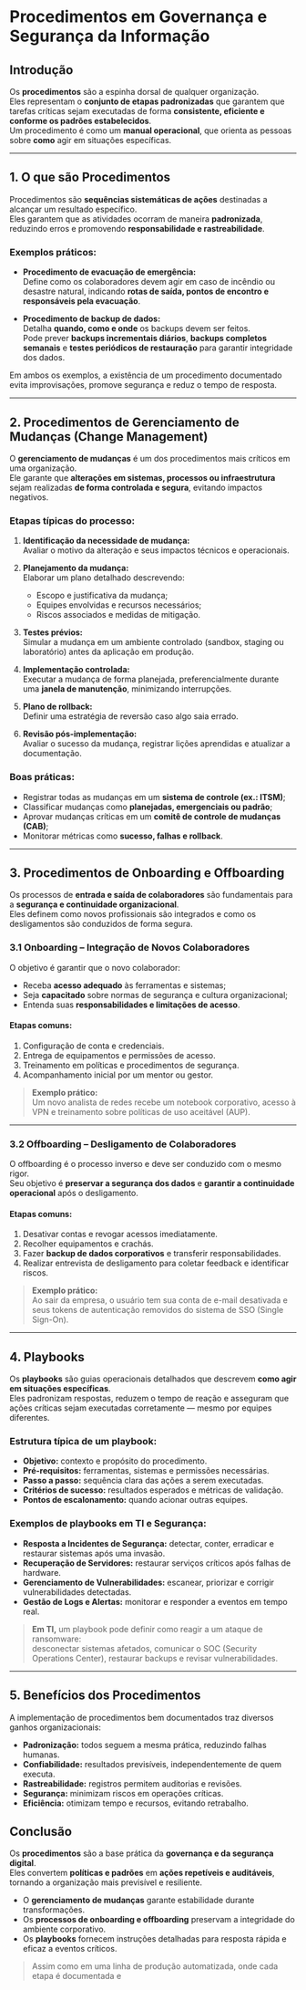 # Procedimentos em Governança e Segurança da Informação

## Introdução

Os **procedimentos** são a espinha dorsal de qualquer organização.  
Eles representam o **conjunto de etapas padronizadas** que garantem que tarefas críticas sejam executadas de forma **consistente, eficiente e conforme os padrões estabelecidos**.  
Um procedimento é como um **manual operacional**, que orienta as pessoas sobre **como** agir em situações específicas.

---

## 1. O que são Procedimentos

Procedimentos são **sequências sistemáticas de ações** destinadas a alcançar um resultado específico.  
Eles garantem que as atividades ocorram de maneira **padronizada**, reduzindo erros e promovendo **responsabilidade e rastreabilidade**.

### Exemplos práticos:

- **Procedimento de evacuação de emergência:**  
  Define como os colaboradores devem agir em caso de incêndio ou desastre natural, indicando **rotas de saída, pontos de encontro e responsáveis pela evacuação**.  

- **Procedimento de backup de dados:**  
  Detalha **quando, como e onde** os backups devem ser feitos.  
  Pode prever **backups incrementais diários**, **backups completos semanais** e **testes periódicos de restauração** para garantir integridade dos dados.

Em ambos os exemplos, a existência de um procedimento documentado evita improvisações, promove segurança e reduz o tempo de resposta.

---

## 2. Procedimentos de Gerenciamento de Mudanças (Change Management)

O **gerenciamento de mudanças** é um dos procedimentos mais críticos em uma organização.  
Ele garante que **alterações em sistemas, processos ou infraestrutura** sejam realizadas **de forma controlada e segura**, evitando impactos negativos.

### Etapas típicas do processo:

1. **Identificação da necessidade de mudança:**  
   Avaliar o motivo da alteração e seus impactos técnicos e operacionais.

2. **Planejamento da mudança:**  
   Elaborar um plano detalhado descrevendo:
   - Escopo e justificativa da mudança;  
   - Equipes envolvidas e recursos necessários;  
   - Riscos associados e medidas de mitigação.

3. **Testes prévios:**  
   Simular a mudança em um ambiente controlado (sandbox, staging ou laboratório) antes da aplicação em produção.

4. **Implementação controlada:**  
   Executar a mudança de forma planejada, preferencialmente durante uma **janela de manutenção**, minimizando interrupções.

5. **Plano de rollback:**  
   Definir uma estratégia de reversão caso algo saia errado.

6. **Revisão pós-implementação:**  
   Avaliar o sucesso da mudança, registrar lições aprendidas e atualizar a documentação.


### Boas práticas:
- Registrar todas as mudanças em um **sistema de controle (ex.: ITSM)**;  
- Classificar mudanças como **planejadas, emergenciais ou padrão**;  
- Aprovar mudanças críticas em um **comitê de controle de mudanças (CAB)**;  
- Monitorar métricas como **sucesso, falhas e rollback**.

---

## 3. Procedimentos de Onboarding e Offboarding

Os processos de **entrada e saída de colaboradores** são fundamentais para a **segurança e continuidade organizacional**.  
Eles definem como novos profissionais são integrados e como os desligamentos são conduzidos de forma segura.

### 3.1 Onboarding – Integração de Novos Colaboradores

O objetivo é garantir que o novo colaborador:
- Receba **acesso adequado** às ferramentas e sistemas;  
- Seja **capacitado** sobre normas de segurança e cultura organizacional;  
- Entenda suas **responsabilidades e limitações de acesso**.

#### Etapas comuns:
1. Configuração de conta e credenciais.  
2. Entrega de equipamentos e permissões de acesso.  
3. Treinamento em políticas e procedimentos de segurança.  
4. Acompanhamento inicial por um mentor ou gestor.

> **Exemplo prático:**  
> Um novo analista de redes recebe um notebook corporativo, acesso à VPN e treinamento sobre políticas de uso aceitável (AUP).


---

### 3.2 Offboarding – Desligamento de Colaboradores

O offboarding é o processo inverso e deve ser conduzido com o mesmo rigor.  
Seu objetivo é **preservar a segurança dos dados** e **garantir a continuidade operacional** após o desligamento.

#### Etapas comuns:
1. Desativar contas e revogar acessos imediatamente.  
2. Recolher equipamentos e crachás.  
3. Fazer **backup de dados corporativos** e transferir responsabilidades.  
4. Realizar entrevista de desligamento para coletar feedback e identificar riscos.

> **Exemplo prático:**  
> Ao sair da empresa, o usuário tem sua conta de e-mail desativada e seus tokens de autenticação removidos do sistema de SSO (Single Sign-On).

---

## 4. Playbooks

Os **playbooks** são guias operacionais detalhados que descrevem **como agir em situações específicas**.  
Eles padronizam respostas, reduzem o tempo de reação e asseguram que ações críticas sejam executadas corretamente — mesmo por equipes diferentes.

### Estrutura típica de um playbook:
- **Objetivo:** contexto e propósito do procedimento.  
- **Pré-requisitos:** ferramentas, sistemas e permissões necessárias.  
- **Passo a passo:** sequência clara das ações a serem executadas.  
- **Critérios de sucesso:** resultados esperados e métricas de validação.  
- **Pontos de escalonamento:** quando acionar outras equipes.

### Exemplos de playbooks em TI e Segurança:
- **Resposta a Incidentes de Segurança:** detectar, conter, erradicar e restaurar sistemas após uma invasão.  
- **Recuperação de Servidores:** restaurar serviços críticos após falhas de hardware.  
- **Gerenciamento de Vulnerabilidades:** escanear, priorizar e corrigir vulnerabilidades detectadas.  
- **Gestão de Logs e Alertas:** monitorar e responder a eventos em tempo real.



> **Em TI,** um playbook pode definir como reagir a um ataque de ransomware:  
> desconectar sistemas afetados, comunicar o SOC (Security Operations Center), restaurar backups e revisar vulnerabilidades.

---

## 5. Benefícios dos Procedimentos

A implementação de procedimentos bem documentados traz diversos ganhos organizacionais:

- **Padronização:** todos seguem a mesma prática, reduzindo falhas humanas.  
- **Confiabilidade:** resultados previsíveis, independentemente de quem executa.  
- **Rastreabilidade:** registros permitem auditorias e revisões.  
- **Segurança:** minimizam riscos em operações críticas.  
- **Eficiência:** otimizam tempo e recursos, evitando retrabalho.


## Conclusão

Os **procedimentos** são a base prática da **governança e da segurança digital**.  
Eles convertem **políticas e padrões** em **ações repetíveis e auditáveis**, tornando a organização mais previsível e resiliente.

- O **gerenciamento de mudanças** garante estabilidade durante transformações.  
- Os **processos de onboarding e offboarding** preservam a integridade do ambiente corporativo.  
- Os **playbooks** fornecem instruções detalhadas para resposta rápida e eficaz a eventos críticos.

> Assim como em uma linha de produção automatizada, onde cada etapa é documentada e

